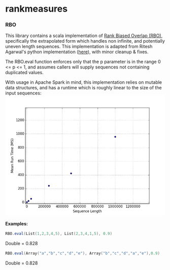 # rankmeasures

### RBO
This library contains a scala implementation of [Rank Biased Overlap (RBO)](http://codalism.com/research/papers/wmz10_tois.pdf), specifically the extrapolated form which handles non infinite, and potentially uneven length sequences. This implementation is adapted from Ritesh Agarwal's python implementation ([here](https://github.com/ragrawal/measures/blob/master/measures/rankedlist/RBO.py)), with minor cleanup & fixes.

The RBO.eval function enforces only that the p parameter is in the range 0 <= p <= 1, and assumes callers will supply sequences not containing duplicated values.

With usage in Apache Spark in mind, this implementation relies on mutable data structures, and has a runtime which is roughly linear to the size of the input sequences:
![alt text](https://github.com/b-a-n-y-a-n/rankmeasures/blob/master/meanruntime.png "Runtime in milliseconds for sequences of given length")

**Examples:**
```scala
RBO.eval(List(1,2,3,4,5), List(2,3,4,1,5), 0.9)
```
Double = 0.828

```scala
RBO.eval(Array("a","b","c","d","e"), Array("b","c","d","a","e"),0.9)
```
Double = 0.828
